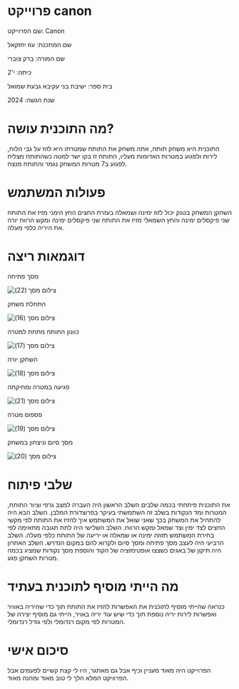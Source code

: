 # פרוייקט canon
שם הפרוייקט: Canon

שם המתכנת: עוז יחזקאל

שם המורה: ברק צוברי

כיתה: י'2

בית ספר: ישיבת בני עקיבא גבעת שמואל

שנת הגשה: 2024


# מה התוכנית עושה?
התוכנית היא משחק תותח, אתה משחק את התותח שמטרתו היא לזוז על גבי הלוח, לירות ולפגוע במטרות האדומות מעליו, התותח זז בקו ישר למטה כשהתותח מצליח לפגוע ב7 מטרות המשחק נגמר והתותח מנצח.


# פעולות המשתמש
השחקן המשחק בטנק יכול לזוז ימינה ושמאלה בעזרת החצים החץ הימני מזיז את התותח שני פיקסלים ימינה והחץ השמאלי מזיז את התותח שני פיקסלים ימינה ומקש הרווח יורה את היריה כלפי מעלה.


# דוגמאות ריצה
מסך פתיחה

![‏‏צילום מסך (22)](https://github.com/baraksu/cannon/assets/166802634/cee92b36-01b1-44cb-8425-35b02225fe86)


התחלת משחק

![‏‏צילום מסך (16)](https://github.com/baraksu/cannon/assets/166802634/974a2b7f-601f-4073-b99e-88a46a0c7f4e)


כוונון התותח מתחת למטרה

![‏‏צילום מסך (17)](https://github.com/baraksu/cannon/assets/166802634/e06e85de-3fb1-43ba-8624-56f6f189896a)


השחקן יורה

![‏‏צילום מסך (18)](https://github.com/baraksu/cannon/assets/166802634/695bbf5b-191c-443b-8988-ecb95f3cf01b)


פגיעה במטרה ומחיקתה

![‏‏צילום מסך (21)](https://github.com/baraksu/cannon/assets/166802634/f0ddfcd5-2c6e-48ae-b94a-945041e9eba0)


פספוס מטרה

![‏‏צילום מסך (19)](https://github.com/baraksu/cannon/assets/166802634/35494443-4e25-4bf8-857a-9efd773ac0b8)


מסך סיום וניצחון במשחק

![‏‏צילום מסך (20)](https://github.com/baraksu/cannon/assets/166802634/e98797ce-4141-4e7f-aafa-a44e3de3a25e)


# שלבי פיתוח

את התוכנית פיתחתי בכמה שלבים השלב הראשון היה העברה למצב גרפי וציור התותח, המטרות ומד הנקודות בשלב זה השתמשתי בעיקר בפרוצדורת המלבן. השלב הבא היה להתחיל את המשחק בכך שאני שואל את המשתמש איך להזיז את התותח לפי מקשי החצים לצד ימין וצד שמאל ומקש הרווח. השלב השלישי היה לתת תגובה מתאימה לפי בחירת המשתמש תזוזה ימינה או שמאלה או יריעה של התותח כלפי מעלה. השלב הרביעי היה לעצב מסך פתיחה ומסך סיום ולקרוא להם במקום הנדרש. השלב האחרון היה תיקון של באגים כשצצו אופטימזציה של הקוד והוספת מסך נקודות שמציג בכמה מטרות השחקן פגע.

# מה הייתי מוסיף לתוכנית בעתיד

כנראה שהייתי מוסיף לתוכנית את האפשרות להזיז את התותח תוך כדי שהיריה באוויר ואפשרות לירות יריה נוספת תוך כדי שיש עוד יריה באויר, הייתי גם מוסיף יצירה של המטרות לפי מקום רנדומלי ולפי גודל רנדומלי.

# סיכום אישי

הפרוייקט היה מאוד מעניין וכיף אבל גם מאתגר, היו לי קצת קשיים לפעמים אבל הפרוויקט המלא הלך לי טוב מאוד ומהנה מאוד.
